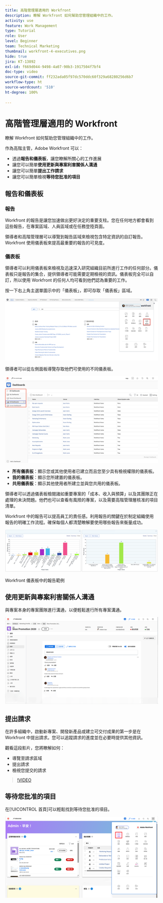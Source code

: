 ```yaml
---
title: 高階管理層適用的 Workfront
description: 瞭解 Workfront 如何幫助您管理組織中的工作。
activity: use
feature: Work Management
type: Tutorial
role: User
level: Beginner
team: Technical Marketing
thumbnail: workfront-4-executives.png
hide: true
jira: KT-13892
exl-id: f669d044-9498-4a07-90b3-1917504f7bf4
doc-type: video
source-git-commit: ff232ada05f97dc570ddc60f329a68280256d6b7
workflow-type: ht
source-wordcount: '510'
ht-degree: 100%

---
```


# 高階管理層適用的 Workfront

瞭解 Workfront 如何幫助您管理組織中的工作。

作為高階主管，Adobe Workfront 可以：

* 透過&#x200B;**報告和儀表板**，讓您瞭解所關心的工作進展
* 讓您可以簡單&#x200B;**使用更新與專案利害關係人溝通**
* 讓您可以簡單&#x200B;**提出工作請求**
* 讓您可以簡單檢視&#x200B;**等待您批准的項目**

## 報告和儀表板

### 報告

Workfront 的報告是讓您加速做出更好決定的重要支柱。您在任何地方都會看到這些報告，在專案區域、人員區域或在任務登陸頁面。

領導者和高階管理層可以導覽到報告區域來檢視包含特定資訊的自訂報告。Workfront 使用儀表板來提高最重要的報告的可見度。

### 儀表板

領導者可以利用儀表板來檢視及迅速深入研究組織目前所進行工作的任何部分。儀表板只是報告的集合，提供領導者可能需要定期檢視的資訊。儀表板完全可以自訂，所以使用 Workfront 的任何人均可看到他們認為重要的工作。

按一下右上角主選單圖示中的「儀表板」，即可存取「儀表板」區域。

![影像顯示主選單中的儀表板選項](assets/workfront-4-executives-1.png)

領導者可以從左側面板導覽存取他們可使用的不同儀表板。

![儀表板頁面的影像](assets/workfront-4-executives-2.png)

* **所有儀表板**：顯示您或其他使用者已建立而且您至少具有檢視權限的儀表板。
* **我的儀表板**：顯示您所建置的儀表板。
* **共用儀表板**：顯示其他使用者所建立並與您共用的儀表板。

領導者可以透過儀表板檢閱諸如重要專案的「成本、收入與預算」以及其團隊正在處理的未決問題。他們也可以查看有風險的專案，以及需要高階管理層核准的項目清單。

Workfront 中的報告可以提高員工的責任感。利用報告的關鍵在於制定組織使用報告的明確工作流程。確保每個人都清楚瞭解要使用哪些報告來衡量成功。

![Workfront 儀表板中的報告範例](assets/workfront-4-executives-3.png)

Workfront 儀表板中的報告範例

## 使用更新與專案利害關係人溝通

與專案本身的專案團隊進行溝通，以便輕鬆進行所有專案溝通。

![更新頁面的影像](assets/workfront-4-executives-4.png)


## 提出請求

在許多組織中，啟動新專案、開發新產品或建立可交付成果的第一步是在 Workfront 中提出請求。您可以追蹤請求的進度並在必要時提供其他資訊。

觀看這段影片，您將瞭解如何：

* 導覽至請求區域
* 提出請求
* 檢視您提交的請求

>[!VIDEO](https://video.tv.adobe.com/v/336092/?quality=12&learn=on)

## 等待您批准的項目

在[!UICONTROL 首頁]可以輕鬆找到等待您批准的項目。

![首頁的影像](assets/workfront-4-executives-5.png)

